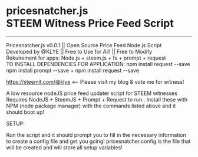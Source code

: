 # pricesnatcher.js<br>STEEM Witness Price Feed Script

--------------------------------------------------------------------------

Pricesnatcher.js v0.0.1 || Open Source Price Feed Node.js Script<br>
Developed by @KLYE || Free to Use for All! || Free to Modify<br>
Rekuirement for apps: Node.js + steem.js + fs + prompt + request<br>
TO INSTALL DEPENDENCIES FOR APPLICATION:  npm install request --save<br>
npm install prompt --save + npm install request --save<br>


https://steemit.com/@klye <-- Please visit my blog & vote me for witness!

A low resource nodeJS price feed updater script for STEEM witnesses
Requires NodeJS + SteemJS + Prompt + Request to run.. Install these with NPM (node package manager) with the commands listed above and it should boot up!

SETUP:

Run the script and it should prompt you to fill in the necessary information to create a config file and get you going! pricesnatcher.config is the file that will be created and will store all setup variables!
